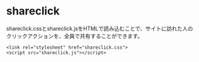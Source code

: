 shareclick
==========

shareclick.cssとshareclick.jsをHTMLで読み込むことで、サイトに訪れた人のクリックアクションを、全員で共有することができます。

    <link rel="stylesheet" href="shareclick.css">
    <script src="shareclick.js"></script>
